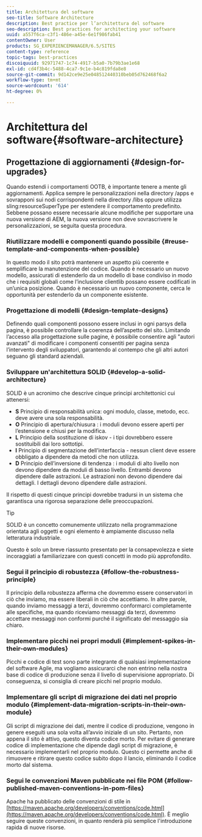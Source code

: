 ```yaml
---
title: Architettura del software
seo-title: Software Architecture
description: Best practice per l’architettura del software
seo-description: Best practices for architecting your software
uuid: a557f6ca-c3f1-486e-a45e-6e1f986fab41
contentOwner: User
products: SG_EXPERIENCEMANAGER/6.5/SITES
content-type: reference
topic-tags: best-practices
discoiquuid: 92971747-1c74-4917-b5a0-7b79b3ae1e68
exl-id: cd4f3b4c-5488-4ca7-9c1e-b4c819fda8e8
source-git-commit: 9d142ce9e25e048512440310beb05d762468f6a2
workflow-type: tm+mt
source-wordcount: '614'
ht-degree: 0%

---
```


# Architettura del software{#software-architecture}

## Progettazione di aggiornamenti {#design-for-upgrades}

Quando estendi i comportamenti OOTB, è importante tenere a mente gli aggiornamenti. Applica sempre le personalizzazioni nella directory /apps e sovrapponi sui nodi corrispondenti nella directory /libs oppure utilizza sling:resourceSuperType per estendere il comportamento predefinito. Sebbene possano essere necessarie alcune modifiche per supportare una nuova versione di AEM, la nuova versione non deve sovrascrivere le personalizzazioni, se seguita questa procedura.

### Riutilizzare modelli e componenti quando possibile {#reuse-template-and-components-when-possible}

In questo modo il sito potrà mantenere un aspetto più coerente e semplificare la manutenzione del codice. Quando è necessario un nuovo modello, assicurati di estenderlo da un modello di base condiviso in modo che i requisiti globali come l’inclusione clientlib possano essere codificati in un’unica posizione. Quando è necessario un nuovo componente, cerca le opportunità per estenderlo da un componente esistente.

### Progettazione di modelli {#design-template-designs}

Definendo quali componenti possono essere inclusi in ogni parsys della pagina, è possibile controllare la coerenza dell’aspetto del sito. Limitando l’accesso alla progettazione sulle pagine, è possibile consentire agli &quot;autori avanzati&quot; di modificare i componenti consentiti per pagina senza l’intervento degli sviluppatori, garantendo al contempo che gli altri autori seguano gli standard aziendali.

### Sviluppare un&#39;architettura SOLID {#develop-a-solid-architecture}

SOLID è un acronimo che descrive cinque principi architettonici cui attenersi:

* **S** Principio di responsabilità unica: ogni modulo, classe, metodo, ecc. deve avere una sola responsabilità.
* **O** Principio di apertura/chiusura : i moduli devono essere aperti per l’estensione e chiusi per la modifica.
* **L** Principio della sostituzione di iskov - i tipi dovrebbero essere sostituibili dai loro sottotipi.
* **I** Principio di segmentazione dell’interfaccia - nessun client deve essere obbligato a dipendere da metodi che non utilizza.
* **D** Principio dell’inversione di tendenza : i moduli di alto livello non devono dipendere da moduli di basso livello. Entrambi devono dipendere dalle astrazioni. Le astrazioni non devono dipendere dai dettagli. I dettagli devono dipendere dalle astrazioni.

Il rispetto di questi cinque principi dovrebbe tradursi in un sistema che garantisca una rigorosa separazione delle preoccupazioni.

>[!TIP]
>
>SOLID è un concetto comunemente utilizzato nella programmazione orientata agli oggetti e ogni elemento è ampiamente discusso nella letteratura industriale.
>
>Questo è solo un breve riassunto presentato per la consapevolezza e siete incoraggiati a familiarizzare con questi concetti in modo più approfondito.

### Segui il principio di robustezza {#follow-the-robustness-principle}

Il principio della robustezza afferma che dovremmo essere conservatori in ciò che inviamo, ma essere liberali in ciò che accettiamo. In altre parole, quando inviamo messaggi a terzi, dovremmo conformarci completamente alle specifiche, ma quando riceviamo messaggi da terzi, dovremmo accettare messaggi non conformi purché il significato del messaggio sia chiaro.

### Implementare picchi nei propri moduli {#implement-spikes-in-their-own-modules}

Picchi e codice di test sono parte integrante di qualsiasi implementazione del software Agile, ma vogliamo assicurarci che non entrino nella nostra base di codice di produzione senza il livello di supervisione appropriato. Di conseguenza, si consiglia di creare picchi nel proprio modulo.

### Implementare gli script di migrazione dei dati nel proprio modulo {#implement-data-migration-scripts-in-their-own-module}

Gli script di migrazione dei dati, mentre il codice di produzione, vengono in genere eseguiti una sola volta all’avvio iniziale di un sito. Pertanto, non appena il sito è attivo, questo diventa codice morto. Per evitare di generare codice di implementazione che dipende dagli script di migrazione, è necessario implementarli nel proprio modulo. Questo ci permette anche di rimuovere e ritirare questo codice subito dopo il lancio, eliminando il codice morto dal sistema.

### Segui le convenzioni Maven pubblicate nei file POM {#follow-published-maven-conventions-in-pom-files}

Apache ha pubblicato delle convenzioni di stile in [https://maven.apache.org/developers/conventions/code.html](https://maven.apache.org/developers/conventions/code.html). È meglio seguire queste convenzioni, in quanto renderà più semplice l&#39;introduzione rapida di nuove risorse.
